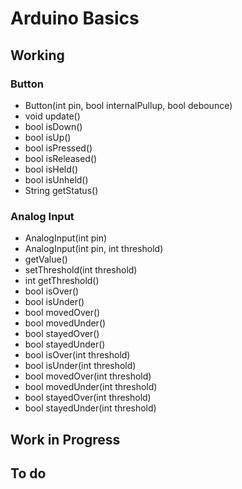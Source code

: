 # Arduino Basics

## Working

### Button
+ Button(int pin, bool internalPullup, bool debounce)
+ void update()  
+ bool isDown()  
+ bool isUp()  
+ bool isPressed()  
+ bool isReleased()  
+ bool isHeld()  
+ bool isUnheld()  
+ String getStatus()  

### Analog Input
+ AnalogInput(int pin)
+ AnalogInput(int pin, int threshold)
+ getValue()
+ setThreshold(int threshold)
+ int getThreshold()
+ bool isOver()
+ bool isUnder()
+ bool movedOver()
+ bool movedUnder()
+ bool stayedOver()
+ bool stayedUnder()
+ bool isOver(int threshold)
+ bool isUnder(int threshold)
+ bool movedOver(int threshold)
+ bool movedUnder(int threshold)
+ bool stayedOver(int threshold)
+ bool stayedUnder(int threshold)

## Work in Progress

## To do

